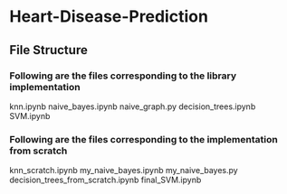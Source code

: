 # Heart-Disease-Prediction
## File Structure
### Following are the files corresponding to the library implementation
knn.ipynb
naive_bayes.ipynb
naive_graph.py
decision_trees.ipynb
SVM.ipynb

### Following are the files corresponding to the implementation from scratch
knn_scratch.ipynb
my_naive_bayes.ipynb
my_naive_bayes.py
decision_trees_from_scratch.ipynb
final_SVM.ipynb
